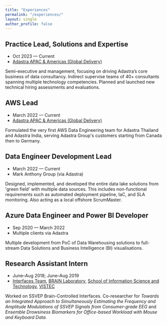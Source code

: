```yaml
---
title: "Experiences"
permalink: "/experiences/"
layout: single
author_profile: false
---
```


## Practice Lead, Solutions and Expertise
<ul>
  <li class="small"><i class="fas fa-fw fa-calendar-alt" aria-hidden="true"></i> Oct 2023 — Current</li>
  <li class="small"><i class="fas fa-fw fa-building" aria-hidden="true"></i> <a href="https://adastracorp.com/leadership">Adastra APAC & Americas (Global Delivery)</a></li>
</ul>

Semi-executive and management, focusing on driving Adastra’s core business of data consultancy. Indirect supervise teams of 40+ consultants spanning multiple technology competencies. Planned and launched new technical hiring assessments and evaluations.

## AWS Lead
<ul>
  <li class="small"><i class="fas fa-fw fa-calendar-alt" aria-hidden="true"></i> March 2022 — Current</li>
  <li class="small"><i class="fas fa-fw fa-building" aria-hidden="true"></i> <a href="https://adastracorp.com/">Adastra APAC & Americas (Global Delivery)</a></li>
</ul>

Formulated the very first AWS Data Engineering team for Adastra Thailand and Adastra India, serving Adastra Group's customers starting from Canada then to Germany.

## Data Engineer Development Lead
<ul>
  <li class="small"><i class="fas fa-fw fa-calendar-alt" aria-hidden="true"></i> March 2022 — Current</li>
  <li class="small"><i class="fas fa-fw fa-building" aria-hidden="true"></i> Mark Anthony Group (via Adastra)</li>
</ul>

Designed, implemented, and developed the entire data lake solutions from 'green field' with multiple data sources. This includes non-functional requirements such as automated deployment pipeline, IaC, and SLA monitoring. Also acting as a local offshore ScrumMaster.

## Azure Data Engineer and Power BI Developer
<ul>
  <li class="small"><i class="fas fa-fw fa-calendar-alt" aria-hidden="true"></i> Sep 2020 — March 2022</li>
  <li class="small"><i class="fas fa-fw fa-building" aria-hidden="true"></i>Multiple clients via Adastra</li>
</ul>

Multiple development from PoC of Data Warehousing solutions to full-stream Data Solutions and Business Intelligence (BI) visualisations.

## Research Assistant Intern
<ul>
  <li class="small"><i class="fas fa-fw fa-calendar-alt" aria-hidden="true"></i> June–Aug 2018; June–Aug 2019</li>
  <li class="small"><i class="fas fa-fw fa-university" aria-hidden="true"></i>
    <a href="https://vistec.ist/interfaces/">Interfaces Team</a>,
    <a href="https://brain.vistec.ac.th/">BRAIN Laboratory</a>,
    <a href="https://vistec.ist/">School of Information Science and Technology</a>,
    <a href="https://vistec.ac.th">VISTEC</a>
  </li>
</ul>

Worked on SSVEP Brain-Controlled Interfaces. Co-researcher for <em>Towards an Integrated Approach to Simultaneously Estimating the Frequency and Amplitude Modulations of SSVEP Signals from Consumer-grade EEG</em> and <em>Ensemble Drowsiness Biomarkers for Office-based Workload with Mouse and Keyboard Data</em>.
